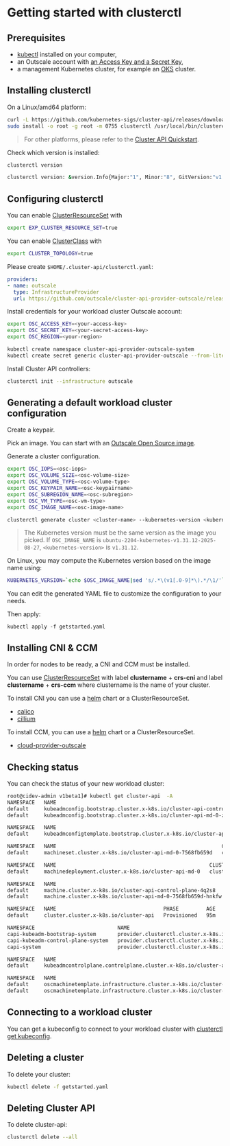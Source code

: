 
# Getting started with clusterctl

## Prerequisites

- [kubectl][kubectl] installed on your computer,
- an Outscale account with [an Access Key and a Secret Key][Outscale Access Key and Secret Key],
- a management Kubernetes cluster, for example an [OKS][OKS] cluster.

## Installing clusterctl

On a Linux/amd64 platform:
```bash
curl -L https://github.com/kubernetes-sigs/cluster-api/releases/download/v1.9.6/clusterctl-linux-amd64 -o clusterctl
sudo install -o root -g root -m 0755 clusterctl /usr/local/bin/clusterctl
```

> For other platforms, please refer to the [Cluster API Quickstart][cluster-api].

Check which version is installed:
```bash
clusterctl version

clusterctl version: &version.Info{Major:"1", Minor:"8", GitVersion:"v1.8.1", GitCommit:"02769254e95db17afbd6ec4036aacbd294d9424c", GitTreeState:"clean", BuildDate:"2024-08-14T05:53:36Z", GoVersion:"go1.22.5", Compiler:"gc", Platform:"linux/amd64"}
```

## Configuring clusterctl

You can enable [ClusterResourceSet][ClusterResourceSet] with 
```bash
export EXP_CLUSTER_RESOURCE_SET=true
```

You can enable [ClusterClass][ClusterClass] with
```bash
export CLUSTER_TOPOLOGY=true
```

Please create `$HOME/.cluster-api/clusterctl.yaml`:
```yaml
providers:
- name: outscale
  type: InfrastructureProvider
  url: https://github.com/outscale/cluster-api-provider-outscale/releases/latest/infrastructure-components.yaml
```

Install credentials for your workload cluster Outscale account:
```bash
export OSC_ACCESS_KEY=<your-access-key>
export OSC_SECRET_KEY=<your-secret-access-key>
export OSC_REGION=<your-region>

kubectl create namespace cluster-api-provider-outscale-system
kubectl create secret generic cluster-api-provider-outscale --from-literal=access_key=$OSC_ACCESS_KEY --from-literal=secret_key=$OSC_SECRET_KEY --from-literal=region=$OSC_REGION  -n cluster-api-provider-outscale-system
```

Install Cluster API controllers:
```bash
clusterctl init --infrastructure outscale
```

## Generating a default workload cluster configuration

Create a keypair.

Pick an image. You can start with an [Outscale Open Source image][OutscaleOpenSourceImage].

Generate a cluster configuration.

```bash
export OSC_IOPS=<osc-iops>
export OSC_VOLUME_SIZE=<osc-volume-size>
export OSC_VOLUME_TYPE=<osc-volume-type>
export OSC_KEYPAIR_NAME=<osc-keypairname>
export OSC_SUBREGION_NAME=<osc-subregion>
export OSC_VM_TYPE=<osc-vm-type>
export OSC_IMAGE_NAME=<osc-image-name>

clusterctl generate cluster <cluster-name> --kubernetes-version <kubernetes-version>   --control-plane-machine-count=<control-plane-machine-count> --worker-machine-count=<worker-machine-count> > getstarted.yaml
```

> The Kubernetes version must be the same version as the image you picked. If `OSC_IMAGE_NAME` is `ubuntu-2204-kubernetes-v1.31.12-2025-08-27`, `<kubernetes-version>` is `v1.31.12`.

On Linux, you may compute the Kubernetes version based on the image name using:

```bash
KUBERNETES_VERSION=`echo $OSC_IMAGE_NAME|sed 's/.*\(v1[.0-9]*\).*/\1/'`
```

You can edit the generated YAML file to customize the configuration to your needs.

Then apply:
```
kubectl apply -f getstarted.yaml
```

## Installing CNI & CCM

In order for nodes to be ready, a CNI and CCM must be installed.

You can use [ClusterResourceSet][ClusterResourceSet] with label **clustername** + **crs-cni** and label **clustername** + **crs-ccm** where clustername is the name of your cluster.

To install CNI you can use a [helm][helm] chart or a ClusterResourceSet.

* [calico][calico]
* [cillium][cillium]

To install CCM, you can use a [helm][helm] chart or a ClusterResourceSet.

* [cloud-provider-outscale][cloud-provider-outscale]

## Checking status

You can check the status of your new workload cluster:
```bash
root@cidev-admin v1beta1]# kubectl get cluster-api  -A
NAMESPACE   NAME                                                                       CLUSTER       AGE
default     kubeadmconfig.bootstrap.cluster.x-k8s.io/cluster-api-control-plane-lzj65   cluster-api   95m
default     kubeadmconfig.bootstrap.cluster.x-k8s.io/cluster-api-md-0-zgx4w            cluster-api   95m

NAMESPACE   NAME                                                                AGE
default     kubeadmconfigtemplate.bootstrap.cluster.x-k8s.io/cluster-api-md-0   95m

NAMESPACE   NAME                                                      CLUSTER       REPLICAS   READY   AVAILABLE   AGE   VERSION
default     machineset.cluster.x-k8s.io/cluster-api-md-0-7568fb659d   cluster-api   1                              95m   v1.22.11

NAMESPACE   NAME                                                  CLUSTER       REPLICAS   READY   UPDATED   UNAVAILABLE   PHASE       AGE   VERSION
default     machinedeployment.cluster.x-k8s.io/cluster-api-md-0   cluster-api   1                  1         1             ScalingUp   95m   v1.22.11

NAMESPACE   NAME                                                         CLUSTER       NODENAME                                  PROVIDERID         PHASE      AGE   VERSION
default     machine.cluster.x-k8s.io/cluster-api-control-plane-4q2s8     cluster-api   ip-10-0-0-45.eu-west-2.compute.internal   aws:///eu-west-2a/i-3b629324    Running    95m   v1.22.11
default     machine.cluster.x-k8s.io/cluster-api-md-0-7568fb659d-hnkfw   cluster-api   ip-10-0-0-144.eu-west-2.compute.internal   aws:///eu-west-2a/i-add154be   Running    95m   v1.22.11

NAMESPACE   NAME                                   PHASE         AGE   VERSION
default     cluster.cluster.x-k8s.io/cluster-api   Provisioned   95m   

NAMESPACE                           NAME                                                         AGE   TYPE                   PROVIDER      VERSION
capi-kubeadm-bootstrap-system       provider.clusterctl.cluster.x-k8s.io/bootstrap-kubeadm       46h   BootstrapProvider      kubeadm       v1.2.1
capi-kubeadm-control-plane-system   provider.clusterctl.cluster.x-k8s.io/control-plane-kubeadm   46h   ControlPlaneProvider   kubeadm       v1.2.1
capi-system                         provider.clusterctl.cluster.x-k8s.io/cluster-api             46h   CoreProvider           cluster-api   v1.2.1

NAMESPACE   NAME                                                                          CLUSTER       INITIALIZED   API SERVER AVAILABLE   REPLICAS   READY   UPDATED   UNAVAILABLE   AGE   VERSION
default     kubeadmcontrolplane.controlplane.cluster.x-k8s.io/cluster-api-control-plane   cluster-api                                        1                  1         1             95m   v1.22.11

NAMESPACE   NAME                                                                           AGE
default     oscmachinetemplate.infrastructure.cluster.x-k8s.io/cluster-api-control-plane   95m
default     oscmachinetemplate.infrastructure.cluster.x-k8s.io/cluster-api-md-0            95m

```
## Connecting to a workload cluster

You can get a kubeconfig to connect to your workload cluster with
[clusterctl get kubeconfig][kubeconfig].

## Deleting a cluster

To delete your cluster:
```bash
kubectl delete -f getstarted.yaml
```

## Deleting Cluster API

To delete cluster-api:
```bash
clusterctl delete --all
```

<!-- References -->
[cillium]: https://docs.cilium.io/en/stable/installation/k8s-toc/
[calico]: https://projectcalico.docs.tigera.io/getting-started/kubernetes/helm
[kubeconfig]: https://cluster-api.sigs.k8s.io/clusterctl/commands/get-kubeconfig.html
[cloud-provider-outscale]: https://github.com/outscale-dev/cloud-provider-osc/blob/OSC-MIGRATION/deploy/README.md
[kubectl]: https://kubernetes.io/docs/tasks/tools/install-kubectl/
[helm]: https://helm.sh/docs/intro/install/
[ClusterResourceSet]: https://cluster-api.sigs.k8s.io/tasks/experimental-features/cluster-resource-set.html
[ClusterClass]: https://cluster-api.sigs.k8s.io/tasks/experimental-features/cluster-class/
[OKS]: https://docs.outscale.com/en/userguide/About-OKS.html
[Outscale Access Key and Secret Key]: https://wiki.outscale.net/display/EN/Creating+an+Access+Key
[cluster-api]: https://cluster-api.sigs.k8s.io/user/quick-start.html
[OutscaleOpenSourceImage]: https://github.com/outscale/kube-image-workflows/releases